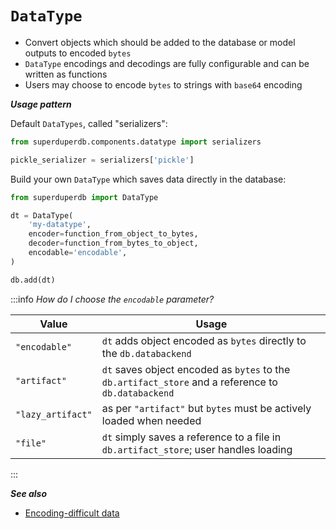 # `DataType`

- Convert objects which should be added to the database or model outputs to encoded `bytes`
- `DataType` encodings and decodings are fully configurable and can be written as functions
- Users may choose to encode `bytes` to strings with `base64` encoding

***Usage pattern***

Default `DataTypes`, called "serializers":

```python
from superduperdb.components.datatype import serializers

pickle_serializer = serializers['pickle']
```

Build your own `DataType` which saves data directly in the database:

```python
from superduperdb import DataType

dt = DataType(
    'my-datatype',
    encoder=function_from_object_to_bytes,
    decoder=function_from_bytes_to_object,
    encodable='encodable',
)

db.add(dt)
```

:::info
*How do I choose the `encodable` parameter?*


| Value | Usage | 
| --- | --- |
| `"encodable"` | `dt` adds object encoded as `bytes` directly to the `db.databackend` |
| `"artifact"`  | `dt` saves object encoded as `bytes` to the `db.artifact_store` and a reference to `db.databackend` |
| `"lazy_artifact"` | as per `"artifact"` but `bytes` must be actively loaded when needed |
| `"file"` | `dt` simply saves a reference to a file in `db.artifact_store`; user handles loading |
:::

***See also***

- [Encoding-difficult data](../advanced_usage/encoding_difficult_data)